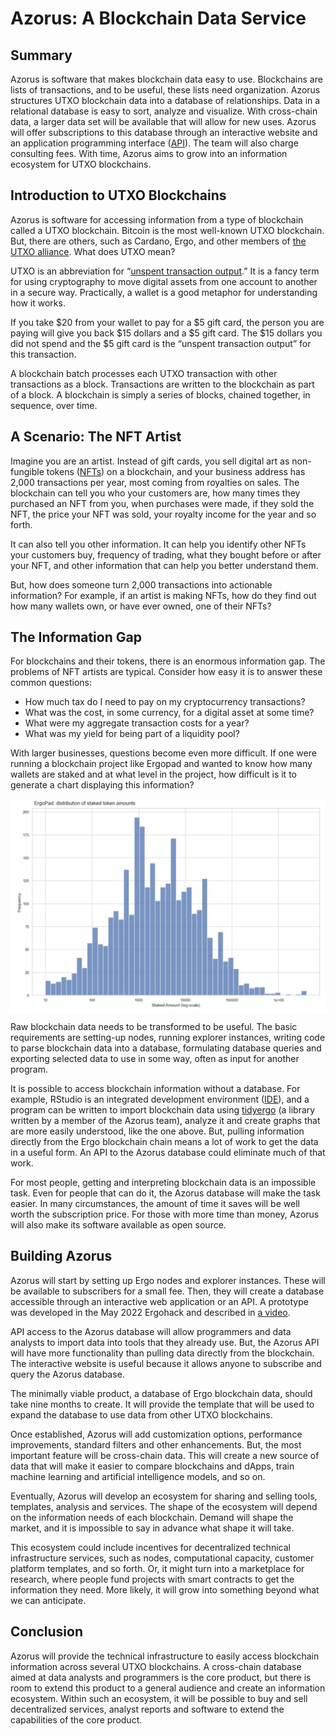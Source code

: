 # Azorus: A Blockchain Data Service

## Summary

Azorus is software that makes blockchain data easy to use. Blockchains are lists of transactions, and to be useful, these lists need organization. Azorus structures UTXO blockchain data into a database of relationships. Data in a relational database is easy to sort, analyze and visualize. With cross-chain data, a larger data set will be available that will allow for new uses. Azorus will offer subscriptions to this database through an interactive website and an application programming interface ([API](https://simple.wikipedia.org/wiki/Application_programming_interface)). The team will also charge consulting fees. With time, Azorus aims to grow into an information ecosystem for UTXO blockchains.  

## Introduction to UTXO Blockchains

Azorus is software for accessing information from a type of blockchain called a UTXO blockchain. Bitcoin is the most well-known UTXO blockchain. But, there are others, such as Cardano, Ergo, and other members of [the UTXO alliance](https://utxo-alliance.org/). What does UTXO mean?

UTXO is an abbreviation for “[unspent transaction output](https://en.wikipedia.org/wiki/Unspent_transaction_output).” It is a fancy term for using cryptography to move digital assets from one account to another in a secure way. Practically, a wallet is a good metaphor for understanding how it works. 

If you take $20 from your wallet to pay for a $5 gift card, the person you are paying will give you back $15 dollars and a $5 gift card. The $15 dollars you did not spend and the $5 gift card is the “unspent transaction output” for this transaction. 

A blockchain batch processes each UTXO transaction with other transactions as a block.  Transactions are written to the blockchain as part of a block. A blockchain is simply a series of blocks, chained together, in sequence, over time.

## A Scenario: The NFT Artist

Imagine you are an artist. Instead of gift cards, you sell digital art as non-fungible tokens ([NFTs](https://ergoplatform.org/en/blog/2022-03-08-how-to-minting-a-non-fungible-token-nft-on-the-ergo-blockchain/)) on a blockchain, and your business address has 2,000 transactions per year, most coming from royalties on sales. The blockchain can tell you who your customers are, how many times they purchased an NFT from you, when purchases were made, if they sold the NFT, the price your NFT was sold, your royalty income for the year and so forth. 

It can also tell you other information. It can help you identify other NFTs your customers buy, frequency of trading, what they bought before or after your NFT, and other information that can help you better understand them. 

But, how does someone turn 2,000 transactions into actionable information? For example, if an artist is making NFTs, how do they find out how many wallets own, or have ever owned, one of their NFTs? 

## The Information Gap

For blockchains and their tokens, there is an enormous information gap. The problems of NFT artists are typical. Consider how easy it is to answer these common questions:

* How much tax do I need to pay on my cryptocurrency transactions?
* What was the cost, in some currency, for a digital asset at some time?
* What were my aggregate transaction costs for a year?
* What was my yield for being part of a liquidity pool?

With larger businesses, questions become even more difficult. If one were running a blockchain project like Ergopad and wanted to know how many wallets are staked and at what level in the project, how difficult is it to generate a chart displaying this information?

![](static/ergopad-distro.jpg) 

Raw blockchain data needs to be transformed to be useful. The basic requirements are setting-up nodes, running explorer instances, writing code to parse blockchain data into a database, formulating database queries and exporting selected data to use in some way, often as input for another program. 

It is possible to access blockchain information without a database. For example, RStudio is an integrated development environment ([IDE](https://en.wikipedia.org/wiki/Integrated_development_environment)), and a program can be written to import blockchain data using [tidyergo](https://github.com/Eeysirhc/tidyergo) (a library written by a member of the Azorus team), analyze it and create graphs that are more easily understood, like the one above. But, pulling information directly from the Ergo blockchain chain means a lot of work to get the data in a useful form. An API to the Azorus database could eliminate much of that work. 

For most people, getting and interpreting blockchain data is an impossible task. Even for people that can do it, the Azorus database will make the task easier. In many circumstances, the amount of time it saves will be well worth the subscription price. For those with more time than money, Azorus will also make its software available as open source.

## Building Azorus

Azorus will start by setting up Ergo nodes and explorer instances. These will be available to subscribers for a small fee. Then, they will create a database accessible through an interactive web application or an API. A prototype was developed in the May 2022 Ergohack and described in [a video](https://www.youtube.com/watch?v=SD8bDf-nxTQ).

API access to the Azorus database will allow programmers and data analysts to import data into tools that they already use. But, the Azorus API will have more functionality than pulling data directly from the blockchain. The interactive website is useful because it allows anyone to subscribe and query the Azorus database. 

The minimally viable product, a database of Ergo blockchain data, should take nine months to create. It will provide the template that will be used to expand the database to use data from other UTXO blockchains.

Once established, Azorus will add customization options, performance improvements, standard filters and other enhancements. But, the most important feature will be cross-chain data. This will create a new source of data that will make it easier to compare blockchains and dApps, train machine learning and artificial intelligence models, and so on.

Eventually, Azorus will develop an ecosystem for sharing and selling tools, templates, analysis and services. The shape of the ecosystem will depend on the information needs of each blockchain. Demand will shape the market, and it is impossible to say in advance what shape it will take.

This ecosystem could include incentives for decentralized technical infrastructure services, such as nodes, computational capacity, customer platform templates, and so forth. Or, it might turn into a marketplace for research, where people fund projects with smart contracts to get the information they need. More likely, it will grow into something beyond what we can anticipate.

## Conclusion

Azorus will provide the technical infrastructure to easily access blockchain information across several UTXO blockchains. A cross-chain database aimed at data analysts and programmers is the core product, but there is room to extend this product to a general audience and create an information ecosystem. Within such an ecosystem, it will be possible to buy and sell decentralized services, analyst reports and software to extend the capabilities of the core product.




